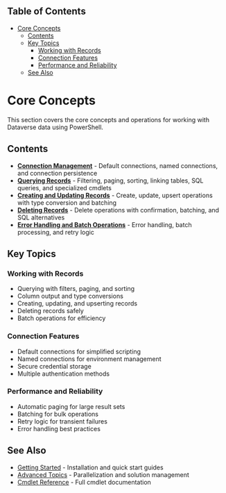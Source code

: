 <!-- START doctoc generated TOC please keep comment here to allow auto update -->
<!-- DON'T EDIT THIS SECTION, INSTEAD RE-RUN doctoc TO UPDATE -->
## Table of Contents

- [Core Concepts](#core-concepts)
  - [Contents](#contents)
  - [Key Topics](#key-topics)
    - [Working with Records](#working-with-records)
    - [Connection Features](#connection-features)
    - [Performance and Reliability](#performance-and-reliability)
  - [See Also](#see-also)

<!-- END doctoc generated TOC please keep comment here to allow auto update -->

# Core Concepts

<!-- TOC -->
<!-- /TOC -->

This section covers the core concepts and operations for working with Dataverse data using PowerShell.

## Contents

- **[Connection Management](connections.md)** - Default connections, named connections, and connection persistence
- **[Querying Records](querying.md)** - Filtering, paging, sorting, linking tables, SQL queries, and specialized cmdlets
- **[Creating and Updating Records](creating-updating.md)** - Create, update, upsert operations with type conversion and batching
- **[Deleting Records](deleting.md)** - Delete operations with confirmation, batching, and SQL alternatives
- **[Error Handling and Batch Operations](error-handling.md)** - Error handling, batch processing, and retry logic

## Key Topics

### Working with Records
- Querying with filters, paging, and sorting
- Column output and type conversions
- Creating, updating, and upserting records
- Deleting records safely
- Batch operations for efficiency

### Connection Features
- Default connections for simplified scripting
- Named connections for environment management
- Secure credential storage
- Multiple authentication methods

### Performance and Reliability
- Automatic paging for large result sets
- Batching for bulk operations
- Retry logic for transient failures
- Error handling best practices

## See Also

- [Getting Started](../getting-started/) - Installation and quick start guides
- [Advanced Topics](../advanced/) - Parallelization and solution management
- [Cmdlet Reference](../../Rnwood.Dataverse.Data.PowerShell/docs/) - Full cmdlet documentation
